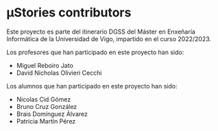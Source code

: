 # μStories contributors
Este proyecto es parte del itinerario DGSS del Máster en Enxeñaría Informática
de la Universidad de Vigo, impartido en el curso 2022/2023.

Los profesores que han participado en este proyecto han sido:
* Miguel Reboiro Jato
* David Nicholas Olivieri Cecchi

Los alumnos que han participado en este proyecto han sido:
* Nicolas Cid Gómez
* Bruno Cruz González
* Brais Domínguez Álvarez
* Patricia Martín Pérez

